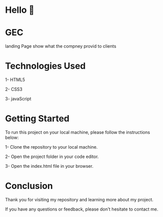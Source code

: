 # Hello 👋

# GEC

landing Page show what the compney provid to clients 


# Technologies Used

1- HTML5

2- CSS3

3- javaScript


# Getting Started
To run this project on your local machine, please follow the instructions below:

1- Clone the repository to your local machine.

2- Open the project folder in your code editor.

3- Open the index.html file in your browser.

# Conclusion

Thank you for visiting my repository and learning more about my project.

If you have any questions or feedback, please don't hesitate to contact me.


